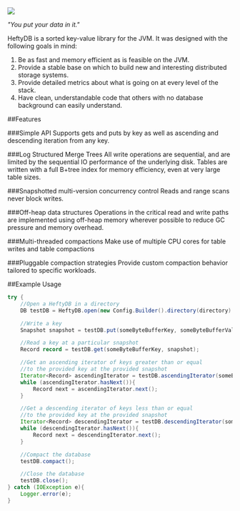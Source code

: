 <img src="http://i.imgur.com/qPcZ7qp.jpg" />

*"You put your data in it."*

HeftyDB is a sorted key-value library for the JVM. It was designed with the following goals in mind:

1. Be as fast and memory efficient as is feasible on the JVM.
2. Provide a stable base on which to build new and interesting distributed storage systems. 
3. Provide detailed metrics about what is going on at every level of the stack.
3. Have clean, understandable code that others with no database background can easily understand.

##Features

###Simple API
Supports gets and puts by key as well as ascending and descending iteration from any key.

###Log Structured Merge Trees
All write operations are sequential, and are limited by the sequential IO performance of the underlying disk. Tables
are written with a full B+tree index for memory efficiency, even at very large table sizes.

###Snapshotted multi-version concurrency control
Reads and range scans never block writes.

###Off-heap data structures
Operations in the critical read and write paths are implemented using off-heap memory wherever possible to reduce GC pressure and memory overhead.

###Multi-threaded compactions
Make use of multiple CPU cores for table writes and table compactions

###Pluggable compaction strategies
Provide custom compaction behavior tailored to specific workloads.

##Example Usage

```java
try {
    //Open a HeftyDB in a directory
    DB testDB = HeftyDB.open(new Config.Builder().directory(directory).build());

    //Write a key
    Snapshot snapshot = testDB.put(someByteBufferKey, someByteBufferValue);

    //Read a key at a particular snapshot
    Record record = testDB.get(someByteBufferKey, snapshot);

    //Get an ascending iterator of keys greater than or equal
    //to the provided key at the provided snapshot
    Iterator<Record> ascendingIterator = testDB.ascendingIterator(someByteBufferKey, snapshot);
    while (ascendingIterator.hasNext()){
        Record next = ascendingIterator.next();
    }

    //Get a descending iterator of keys less than or equal
    //to the provided key at the provided snapshot
    Iterator<Record> descendingIterator = testDB.descendingIterator(someByteBufferKey, snapshot);
    while (descendingIterator.hasNext()){
        Record next = descendingIterator.next();
    }

    //Compact the database
    testDB.compact();

    //Close the database
    testDB.close();
} catch (IOException e){
    Logger.error(e);
}
```





